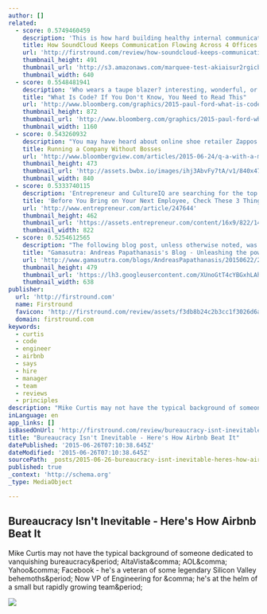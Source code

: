 ```yaml
---
author: []
related:
  - score: 0.5749460459
    description: 'This is how hard building healthy internal communications is at a growing startup: SoundCloud moved its VP of Community - the man who built its 20+ team of community managers and support specialists for over 175 million unique listeners - to work on the problem full time.'
    title: How SoundCloud Keeps Communication Flowing Across 4 Offices in 4 Time Zones
    url: 'http://firstround.com/review/how-soundcloud-keeps-communication-flowing-across-4-offices-in-4-time-zones/'
    thumbnail_height: 491
    thumbnail_url: 'http://s3.amazonaws.com/marquee-test-akiaisur2rgicbmpehea/K3HEhhNAQOkYoBG7Teyw_MGP_3014.jpg'
    thumbnail_width: 640
  - score: 0.5548481941
    description: 'Who wears a taupe blazer? interesting, wonderful, or disturbing way. A computer is a clock with benefits. They all work the same, doing second-grade math, one step at a time: Tick, take a number and put it in box one. Tick, take another number, put it in box two.'
    title: "What Is Code? If You Don't Know, You Need to Read This"
    url: 'http://www.bloomberg.com/graphics/2015-paul-ford-what-is-code/'
    thumbnail_height: 872
    thumbnail_url: 'http://www.bloomberg.com/graphics/2015-paul-ford-what-is-code/images/promo.jpg'
    thumbnail_width: 1160
  - score: 0.543260932
    description: "You may have heard about online shoe retailer Zappos' experiment with the non-hierarchical management approach Holacracy. It hasn't been without hiccups, as Rachel Emma Silverman reported in the Wall Street Journal in May: Earlier this month, Zappos said about 14 percent, or 210, of its roughly 1,500 employees had decided Holacracy wasn't for them, and they will leave the retailer."
    title: Running a Company Without Bosses
    url: 'http://www.bloombergview.com/articles/2015-06-24/q-a-with-a-manager-who-wants-to-get-rid-of-managers'
    thumbnail_height: 473
    thumbnail_url: 'http://assets.bwbx.io/images/ihj3AbvFy7tA/v1/840x473.jpg'
    thumbnail_width: 840
  - score: 0.5333740115
    description: 'Entrepreneur and CultureIQ are searching for the top high-performing cultures to be featured on our annual list. Think your company has what it takes? Click here to get started. Q: Excluding budget, what are two to three things you should be able to check off before adding a team member?'
    title: 'Before You Bring on Your Next Employee, Check These 3 Things Off Your List'
    url: 'http://www.entrepreneur.com/article/247644'
    thumbnail_height: 462
    thumbnail_url: 'https://assets.entrepreneur.com/content/16x9/822/1409676889-how-hire-company-culture-fits.jpg'
    thumbnail_width: 822
  - score: 0.5254612565
    description: "The following blog post, unless otherwise noted, was written by a member of Gamasutra's community. The thoughts and opinions expressed are those of the writer and not Gamasutra or its parent company. (This post was originally published on my personal blog.)"
    title: "Gamasutra: Andreas Papathanasis's Blog - Unleashing the power of small teams"
    url: 'http://www.gamasutra.com/blogs/AndreasPapathanasis/20150622/246707/Unleashing_the_power_of_small_teams.php'
    thumbnail_height: 479
    thumbnail_url: 'https://lh3.googleusercontent.com/XUnoGtT4cYBGxhLAhCIU1yydwFJwAr6M6OYSWiFE8_BCaZwCZ1XWzHYe-Y7ojJ1j8GFW6Aljzbs7Z7ERSPJdmQdUGeOJlWS14Ub83cQMyfVSBU2gpzF0HjZnknbFc8WKeHgFc1ov4PFLZhrt'
    thumbnail_width: 638
publisher:
  url: 'http://firstround.com'
  name: Firstround
  favicon: 'http://firstround.com/review/assets/f3db8b24c2b3cc1f3026d6ac38ec9b87/images/favicon.ico'
  domain: firstround.com
keywords:
  - curtis
  - code
  - engineer
  - airbnb
  - says
  - hire
  - manager
  - team
  - reviews
  - principles
description: "Mike Curtis may not have the typical background of someone dedicated to vanquishing bureaucracy. AltaVista, AOL, Yahoo, Facebook - he's a veteran of some legendary Silicon Valley behemoths. Now VP of Engineering for , he's at the helm of a small but rapidly growing team."
inLanguage: en
app_links: []
isBasedOnUrl: 'http://firstround.com/review/bureaucracy-isnt-inevitable-heres-how-airbnb-beat-it/#rt_e=eyJjYW1wYWlnbiI6ImhvbWVfc3RyZWFtIiwiZGVwdGgiOjIsIm9yZGVyIjoxLCJsYXlvdXQiOiJvbmUiLCJjb21wb25lbnQiOiJFbnRyeUNhcmQifQ%3D%3D'
title: "Bureaucracy Isn't Inevitable - Here's How Airbnb Beat It"
datePublished: '2015-06-26T07:10:38.645Z'
dateModified: '2015-06-26T07:10:38.645Z'
sourcePath: _posts/2015-06-26-bureaucracy-isnt-inevitable-heres-how-airbnb-beat-it.md
published: true
_context: 'http://schema.org'
_type: MediaObject

---
```

<article style=""><h1>Bureaucracy Isn't Inevitable - Here's How Airbnb Beat It</h1><p>Mike Curtis may not have the typical background of someone dedicated to vanquishing bureaucracy&amp;period; AltaVista&amp;comma; AOL&amp;comma; Yahoo&amp;comma; Facebook - he's a veteran of some legendary Silicon Valley behemoths&amp;period; Now VP of Engineering for &amp;comma; he's at the helm of a small but rapidly growing team&amp;period;</p><img src="http://s3.amazonaws.com/marquee-test-akiaisur2rgicbmpehea/e2OGh3iKR9cIC8PpbkUw_CTO15_0387.jpg" /></article>